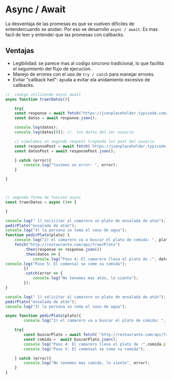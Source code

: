 # Async / Await

La desventaja de las promesas es que se vuelven dificiles de entendercuando se anidan. Por eso se desarrollo `async / await`.
Es mas facil de leer y entender que las promesas con callbacks.

## Ventajas
- Legibilidad: se parece mas al codigo sincrono tradicional, lo que facilita el seguimiento del flujo de ejecucion.
- Manejo de errores con el uso de `try / catch` para manejar errores.
-  Evitar "callback hell": ayuda a evitar ela anidamiento excesivo de callbacks. 

```js
//  codigo utilizando async await
async function traerDatos(){

    try{
    const response = await fetch("https://jsonplaceholder.typicode.com/users");
    const datos = await response.json();

    console.log(datos);
    console.log(datos[0]); //  los datos del 1er usuario

    // simulamos un segundo request trayendo los post del usuario
    const responsePost = await fetch(`https://jsonplaceholder.typicode.com/posts?userId=${datos[0].id}`);
    const datosPost = await responsePost.json();

    } catch (error){
        console.log("tuvimos un error: ", error);
    }

}



// segunda forma de funcion async
const traerDatos = async ()=> {

}
```


```js
console.log(" 1) solicitar al camarero un plato de ensalada de atún");
pedirPlato("ensalada de atún");
console.log("3) la persona se toma el vaso de agua");
function pedirPlato(plato) {
    console.log("2) el camarero va a buscar el plato de comida: ", plato);
    fetch("http://restaurante.com/api/traerPlato")
        .then(response => response.json())
        .then(datos => {
            console.log("Paso 4: El camarero lleva el plato de :", datos.plato);
console.log("Paso 5: El comensal se come su comida");
        })
        .catch(error => {
            console.log("No tenemos mas atún, lo siento");
        });
}

console.log(" 1) solicitar al camarero un plato de ensalada de atún");
pedirPlato("ensalada de atún");
console.log("3) la persona se toma el vaso de agua");

async function pedirPlato(plato){
        console.log("2) el camarero va a buscar el plato de comida: ", plato);

    try{
        const buscarPlato = await fetch(`"http://restaurante.com/api/traerPlato" ${plato}`);
        const comida =  await buscarPlato.json();
        console.log("Paso 4: El camarero lleva el plato de :",comida.plato);
        console.log("Paso 5: El comensal se come su comida");

    } catch (error){
        console.log("No tenemos mas comida, lo siento", error);
    }
}

```